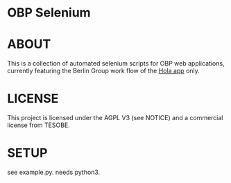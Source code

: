 OBP Selenium 
===============================

# ABOUT

This is a collection of automated selenium scripts for OBP web applications, 
currently featuring the Berlin Group work flow of the [Hola app](https://github.com/OpenBankProject/OBP-Hola) only.


# LICENSE

This project is licensed under the AGPL V3 (see NOTICE) and a commercial license from TESOBE.

# SETUP

see example.py. needs python3.
